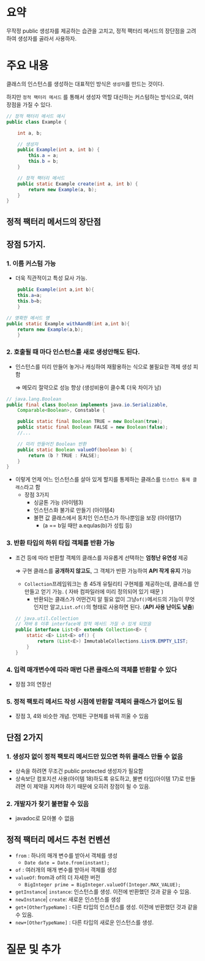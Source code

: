 # 요약

무작정 public 생성자를 제공하는 습관을 고치고, 정적 팩터리 메서드의 장단점을 고려하여 생성자를 골라서 사용하자.

# 주요 내용

클래스의 인스턴스를 생성하는 대표적인 방식은 `생성자`를 만드는 것이다.

하지만 `정적 팩터리 메서드` 를 통해서 생성자 역할 대신하는 커스텀하는 방식으로, 여러 장점을 가질 수 있다.

```java
// 정적 팩터리 메서드 예시
public class Example {

    int a, b;

    // 생성자
    public Example(int a, int b) {
        this.a = a;
        this.b = b;
    }

    // 정적 팩터리 메서드
    public static Example create(int a, int b) {
        return new Example(a, b);
    }
}

```

## 정적 팩터리 메서드의 장단점

## 장점 5가지.

### 1. 이름 커스텀 가능

- 더욱 직관적이고 특성 묘사 가능.

```java
    public Example(int a,int b){
    this.a=a;
    this.b=b;
    }

// 명확한 메서드 명 
public static Example withAandB(int a,int b){
    return new Example(a,b);
    }
```

### 2. 호출될 때 마다 인스턴스를 새로 생성안해도 된다.

- 인스턴스를 미리 만들어 놓거나 캐싱하여 재활용하는 식으로 불필요한 객체 생성 피함

  ⇒ 메모리 절약으로 성능 향상 (생성비용이 클수록 더욱 차이가 남)

```java
// java.lang.Boolean 
public final class Boolean implements java.io.Serializable,
    Comparable<Boolean>, Constable {

    public static final Boolean TRUE = new Boolean(true);
    public static final Boolean FALSE = new Boolean(false);
    //...

    // 미리 만들어진 Boolean 반환
    public static Boolean valueOf(boolean b) {
        return (b ? TRUE : FALSE);
    }
}
```

- 이렇게 언제 어느 인스턴스를 살아 있게 할지를 통제하는 클래스를 `인스턴스 통제 클래스`라고 함
    - 장점 3가지
        - 싱글톤 가능 (아이템3)
        - 인스턴스화 불가로 만들기 (아이템4)
        - 불편 값 클래스에서 동치인 인스턴스가 하나뿐임을 보장 (아이템17)
            - (a == b일 때만 a.equlas(b)가 성립 등)

### 3. 반환 타입의 하위 타입 객체를 반환 가능

- 조건 등에 따라 반환할 객체의 클래스를 자유롭게 선택하는 **엄청난 유연성** 제공

  ⇒ 구현 클래스를 **공개하지 않고도**, 그 객체가 반환 가능하여 **API 작게 유지** 가능

    - `Collection`프레임워크는 총 45개 유틸리티 구현체를 제공하는데, 클래스를 안만들고 얻기 가능. ( 자바 컴파일러에 미리 정의되어 있기 때문 )
        - 반환되는 클래스가 어떤건지 알 필요 없이 그냥`of()`메서드의 기능이 무엇인지만 알고,`List.of()`의 형태로 사용하면 된다. (**API 사용 난이도
          낮춤**)

    ```java
    // java.util.Collection
    // 자바 8 이후 interface에 정적 메서드 가질 수 있게 되었음 
    public interface List<E> extends Collection<E> {
        static <E> List<E> of() {
            return (List<E>) ImmutableCollections.ListN.EMPTY_LIST;
        }
    }
    ```

### 4. 입력 매개변수에 따라 매번 다른 클래스의 객체를 반환할 수 있다

- 장점 3의 연장선

### 5. 정적 팩토리 메서드 작성 시점에 반환할 객체의 클래스가 없어도 됨

- 장점 3, 4와 비슷한 개념. 언제든 구현체를 바꿔 끼울 수 있음

## 단점 2가지

### 1. 생성자 없이 정적 팩토리 메서드만 있으면 하위 클래스 만들 수 없음

- 상속을 하려면 무조건 public protected 생성자가 필요함
- 상속보단 컴포지션 사용(아이템 18)하도록 유도하고, 불변 타입(아이템 17)로 만들려면 이 제약을 지켜야 하기 때문에 오히려 장점이 될 수 있음.

### 2. 개발자가 찾기 불편할 수 있음

- javadoc로 모아볼 수 없음

## 정적 팩터리 메서드 추천 컨벤션

- `from` : 하나의 매개 변수를 받아서 객체를 생성
    - `Date date = Date.from(instant);`
- `of` : 여러개의 매개 변수를 받아서 객체를 생성
- `valueOf`: from과 of의 더 자세한 버전
    - `BigInteger prime = BigInteger.valueOf(Integer.MAX_VALUE);`
- `getInstance`| `instance`: 인스턴스를 생성. 이전에 반환했던 것과 같을 수 있음.
- `newInstance`| `create`: 새로운 인스턴스를 생성
- `get+[OtherTypeName]` : 다른 타입의 인스턴스를 생성. 이전에 반환했던 것과 같을 수 있음.
- `new+[OtherTypeName]` : 다른 타입의 새로운 인스턴스를 생성.

# 질문 및 추가